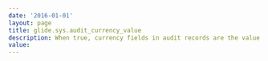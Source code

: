 ```yaml
---
date: '2016-01-01'
layout: page
title: glide.sys.audit_currency_value
description: When true, currency fields in audit records are the value entered by the user, in the format USD;1234.56. When false, the value is the numeric value in the session currency. 
value:  
---
```

